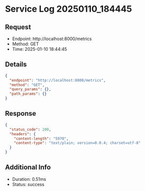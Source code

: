 # Service Log 20250110_184445

## Request
- Endpoint: http://localhost:8000/metrics
- Method: GET
- Time: 2025-01-10 18:44:45

## Details
```json
{
  "endpoint": "http://localhost:8000/metrics",
  "method": "GET",
  "query_params": {},
  "path_params": {}
}
```

## Response
```json
{
  "status_code": 200,
  "headers": {
    "content-length": "5970",
    "content-type": "text/plain; version=0.0.4; charset=utf-8"
  }
}
```

## Additional Info
- Duration: 0.51ms
- Status: success
